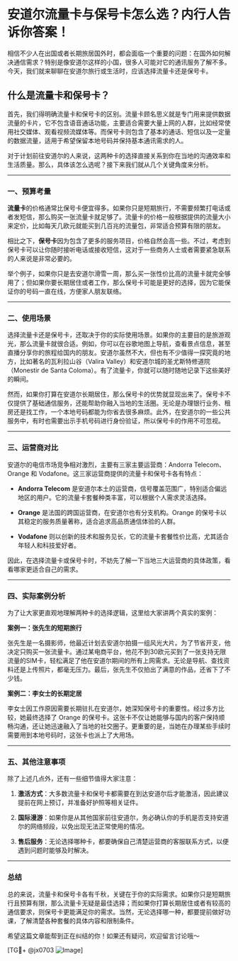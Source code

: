 # 安道尔流量卡与保号卡怎么选？内行人告诉你答案！

相信不少人在出国或者长期旅居国外时，都会面临一个重要的问题：在国外如何解决通信需求？特别是像安道尔这样的小国，很多人可能对它的通讯服务了解不多。今天，我们就来聊聊在安道尔旅行或生活时，应该选择流量卡还是保号卡。

## 什么是流量卡和保号卡？

首先，我们得明确流量卡和保号卡的区别。流量卡顾名思义就是专门用来提供数据流量的卡片，它不包含语音通话功能，主要适合需要大量上网的人群，比如经常使用社交媒体、观看视频流媒体等。而保号卡则包含了基本的通话、短信以及一定量的数据流量，适用于希望保留本地号码并保持基本通讯需求的人。

对于计划前往安道尔的人来说，这两种卡的选择直接关系到你在当地的沟通效率和生活质量。那么，具体该怎么选呢？接下来我们就从几个关键角度来分析。

---

### 一、预算考量

**流量卡**的价格通常比保号卡便宜得多。如果你只是短期旅行，不需要频繁打电话或者发短信，那么购买一张流量卡就足够了。流量卡的价格一般根据提供的流量大小来定价，比如每天几欧元就能买到几百兆的流量包，非常适合预算有限的朋友。

相比之下，**保号卡**因为包含了更多的服务项目，价格自然会高一些。不过，考虑到保号卡可以让你随时接听电话或接收短信，这对于一些商务人士或者需要紧急联系的人来说是非常必要的。

举个例子，如果你只是去安道尔滑雪一周，那么买一张性价比高的流量卡就完全够用了；但如果你要长期居住或者工作，那么保号卡可能是更好的选择，因为它能保证你的号码一直在线，方便家人朋友联络。

---

### 二、使用场景

选择流量卡还是保号卡，还取决于你的实际使用场景。如果你的主要目的是旅游观光，那么流量卡就很合适。例如，你可以在谷歌地图上导航，查看景点信息，甚至直播分享你的旅程给国内的朋友。安道尔虽然不大，但也有不少值得一探究竟的地方，比如著名的瓦利拉山谷（Valira Valley）和安道尔城的圣尤斯特修道院（Monestir de Santa Coloma）。有了流量卡，你就可以随时随地记录下这些美好的瞬间。

然而，如果你打算在安道尔长期居住，那么保号卡的优势就显现出来了。保号卡不仅提供了基础通信服务，还能帮助你融入当地的生活圈。无论是办理银行业务、租房还是找工作，一个本地号码都能为你省去很多麻烦。此外，在安道尔的一些公共服务中，有时也需要出示手机号码进行身份验证，所以保号卡的作用不可忽视。

---

### 三、运营商对比

安道尔的电信市场竞争相对激烈，主要有三家主要运营商：Andorra Telecom、Orange 和 Vodafone。这三家运营商提供的流量卡和保号卡各有特点：

- **Andorra Telecom** 是安道尔本土的运营商，信号覆盖范围广，特别适合偏远地区的用户。它的流量卡套餐种类丰富，可以根据个人需求灵活选择。
  
- **Orange** 是法国的跨国运营商，在安道尔也有分支机构。Orange 的保号卡以其稳定的服务质量著称，适合追求高品质通信体验的人群。

- **Vodafone** 则以创新的技术和服务见长，它的流量卡套餐性价比高，尤其适合年轻人和科技爱好者。

因此，在选择流量卡或保号卡时，不妨先了解一下当地三大运营商的具体政策，看看哪家更适合自己的需求。

---

### 四、实际案例分析

为了让大家更直观地理解两种卡的选择逻辑，这里给大家讲两个真实的案例：

**案例一：张先生的短期旅行**

张先生是一名摄影师，他最近计划去安道尔拍摄一组风光大片。为了节省开支，他决定只购买一张流量卡。通过某电商平台，他花不到30欧元买到了一张支持无限流量的SIM卡，轻松满足了他在安道尔期间的所有上网需求。无论是导航、查找资料还是上传照片，都毫无压力。最后，张先生不仅拍出了满意的作品，还省下了不少钱。

**案例二：李女士的长期定居**

李女士因工作原因需要长期驻扎在安道尔，她深知保号卡的重要性。经过多方比较，她最终选择了 Orange 的保号卡。这张卡不仅让她能够与国内的客户保持顺畅沟通，还让她迅速融入了当地的社交圈子。更重要的是，当她在办理某些手续时需要用到本地号码时，这张卡也派上了大用场。

---

### 五、其他注意事项

除了上述几点外，还有一些细节值得大家注意：

1. **激活方式**：大多数流量卡和保号卡都需要在到达安道尔后才能激活，因此建议提前在网上预订，并准备好护照等相关证件。

2. **国际漫游**：如果你是从其他国家前往安道尔，务必确认你的手机是否支持安道尔的网络频段，以免出现无法正常使用的情况。

3. **售后服务**：无论选择哪种卡，都要确保自己清楚运营商的客服联系方式，以便遇到问题时能够及时解决。

---

### 总结

总的来说，流量卡和保号卡各有千秋，关键在于你的实际需求。如果你只是短期旅行且预算有限，那么流量卡无疑是最佳选择；而如果你打算长期居住或者有较高的通信要求，则保号卡更能满足你的需求。当然，无论选择哪一种，都要提前做好功课，了解清楚各种套餐的具体内容和限制条件。

希望这篇文章能帮到正在纠结的你！如果还有疑问，欢迎留言讨论哦～

[TG💪+ @jx0703 ![Image](https://github.com/user-attachments/assets/dbca1d08-cadb-493c-b0ec-ad6f7a83f270)]